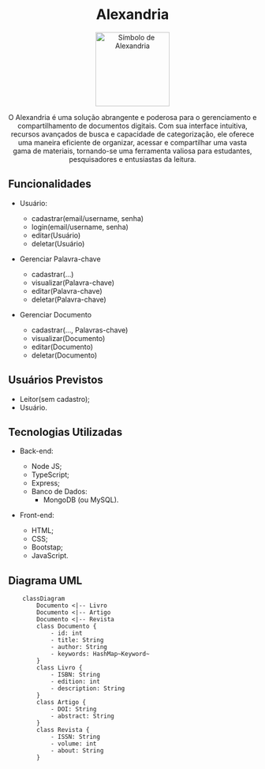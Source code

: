 # <h1 style="text-align:center">Alexandria</h1>

<div align="center">  
    <img src="symbol.png" alt="Símbolo de Alexandria" width="150" height="150">
    <p>
        O Alexandria é uma solução abrangente e poderosa para o gerenciamento e compartilhamento de documentos digitais. Com sua interface intuitiva, recursos avançados de busca e capacidade de categorização, ele oferece uma maneira eficiente de organizar, acessar e compartilhar uma vasta gama de materiais, tornando-se uma ferramenta valiosa para estudantes, pesquisadores e entusiastas da leitura.
    </p>
</div>

## Funcionalidades

- Usuário:
    - cadastrar(email/username, senha)
    - login(email/username, senha)
    - editar(Usuário)
    - deletar(Usuário)

- Gerenciar Palavra-chave
    - cadastrar(...)
    - visualizar(Palavra-chave)
    - editar(Palavra-chave)
    - deletar(Palavra-chave)
    
- Gerenciar Documento
    - cadastrar(..., Palavras-chave)
    - visualizar(Documento)
    - editar(Documento)
    - deletar(Documento)

## Usuários Previstos
- Leitor(sem cadastro);
- Usuário.


## Tecnologias Utilizadas

- Back-end:
    - Node JS;
    - TypeScript;
    - Express;
    - Banco de Dados:
        - MongoDB (ou MySQL).

- Front-end:
    - HTML;
    - CSS;
    - Bootstap;
    - JavaScript.

## Diagrama UML

```mermaid
    classDiagram
        Documento <|-- Livro
        Documento <|-- Artigo
        Documento <|-- Revista
        class Documento {
            - id: int
            - title: String
            - author: String
            - keywords: HashMap~Keyword~
        }
        class Livro {
            - ISBN: String
            - edition: int
            - description: String
        }
        class Artigo {
            - DOI: String
            - abstract: String
        }
        class Revista {
            - ISSN: String
            - volume: int
            - about: String
        }

```